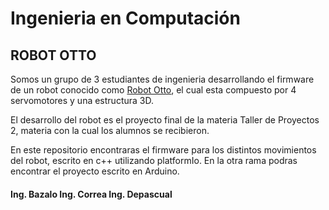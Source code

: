 # Ingenieria en Computación
## ROBOT OTTO

Somos un grupo de 3 estudiantes de ingenieria desarrollando el firmware de un robot conocido como [Robot Otto](https://es.ottodiy.com/), el cual esta compuesto por 4 servomotores y una estructura 3D. 

El desarrollo del robot es el proyecto final de la materia Taller de Proyectos 2, materia con la cual los alumnos se recibieron.

En este repositorio encontraras el firmware para los distintos movimientos del robot, escrito en c++ utilizando platformIo. En la otra rama podras encontrar el proyecto escrito en Arduino.


#### Ing. Bazalo Ing. Correa Ing. Depascual

